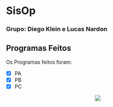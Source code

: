 # SisOp

### Grupo: Diego Klein e Lucas Nardon





## Programas Feitos

Os Programas feitos foram:

- [x] PA
- [x] PB
- [x] PC

<div align="center"><img src="https://tva1.sinaimg.cn/large/008eGmZEly1gp9u0tz7mhj30p40wy7fl.jpg" /></div>
